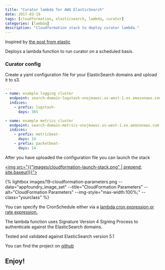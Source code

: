 ```yaml
---
title: "Curator lambda for AWS ElasticSearch"
date: 2017-03-19
tags: [cloudformation, elasticsearch, lambda, curator]
categories: [lambda]
description: "Cloudformation stack to deploy curator lambda."
---
```


Inspired by [the post from elastic](https://www.elastic.co/blog/serverless-elasticsearch-curator-on-aws-lambda)

Deploys a lambda function to run curator on a scheduled basis.



### Curator config

Create a yaml configuration file for your ElasticSearch domains and upload it to s3.

```yaml
---
- name: example logging cluster
  endpoint: search-domain-logstash-vnojmawsc.us-west-1.es.amazonaws.com
  indices:
    - prefix: logstash-
      days: 365

- name: example metrics cluster
  endpoint: search-domain-metrics-vnojmawsc.us-west-1.es.amazonaws.com
  indices:
    - prefix: metricbeat-
      days: 14
    - prefix: packetbeat-
      days: 14
```

After you have uploaded the configuration file you can launch the stack

[<img src="{{"images/cloudformation-launch-stack.png" | prepend: site.baseurl}}">](https://console.aws.amazon.com/cloudformation/home?#/stacks/new?stackName=elasticsearch-curator&templateURL=https://s3-eu-west-1.amazonaws.com/dryrun.cloud-resources/2017-03-19-Curator-lambda-for-ElasticSearch-51/curator_lambda.template)

{% lightbox images/19-cloudformation-parameters.png  --data="appfoundry_image_set" --title="CloudFormation Parameters" --alt="CloudFormation Parameters" --img-style="max-width:100%;" --class="yourclass" %}


You can specify the CronSchedule either via a [lambda cron expression or rate expression.][1]

[1]: http://docs.aws.amazon.com/lambda/latest/dg/tutorial-scheduled-events-schedule-expressions.html

The lambda function uses Signature Version 4 Signing Process to authenticate against the ElasticSearch domains.

Tested and validated against ElasticSearch version 5.1

You can find the project on [github](https://github.com/gergo-dryrun/curator-lambda-aws-es/)


Enjoy!
---